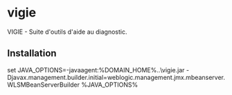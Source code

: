 # vigie

VIGIE - Suite d'outils d'aide au diagnostic.

Installation
------------
set JAVA_OPTIONS=-javaagent:%DOMAIN_HOME%\..\vigie.jar -Djavax.management.builder.initial=weblogic.management.jmx.mbeanserver.WLSMBeanServerBuilder %JAVA_OPTIONS% 
